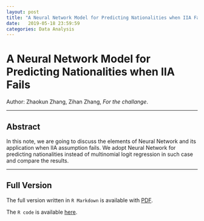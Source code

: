 ```yaml
---
layout: post
title: "A Neural Network Model for Predicting Nationalities when IIA Fails"
date:   2019-05-18 23:59:59
categories: Data Analysis
---
```


# A Neural Network Model for Predicting Nationalities when IIA Fails
Author: Zhaokun Zhang, Zihan Zhang, *For the challange*.

------
## Abstract
In this note, we are going to discuss the elements of Neural Network and its application when IIA assumption fails. We adopt Neural Network for predicting nationalities instead of multinomial logit regression in such case and compare the results.


------
## Full Version

The full version written in `R Markdown` is available with [PDF]({{site.baseurl}}/assets/HW6/HW6_script.pdf).

The `R code` is available [here](https://github.com/landbuland/landbuland.github.io/tree/master/assets/HW6).

